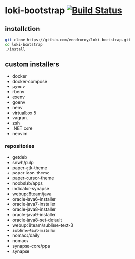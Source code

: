 # loki-bootstrap [![Build Status](https://travis-ci.org/eendroroy/loki-bootstrap.svg?branch=master)](https://travis-ci.org/eendroroy/loki-bootstrap)

## installation
```bash
git clone https://github.com/eendroroy/loki-bootstrap.git
cd loki-bootstrap
./install
```

## custom installers
 - docker
 - docker-compose
 - pyenv
 - rbenv
 - exenv
 - goenv
 - nenv
 - virtualbox 5
 - vagrant
 - zsh
 - .NET core
 - neovim

### repositories
 - getdeb
 - snwh/pulp
  - paper-gtk-theme
  - paper-icon-theme
  - paper-cursor-theme
 - noobslab/apps
  - indicator-synapse
 - webupd8team/java
  - oracle-java6-installer
  - oracle-java7-installer
  - oracle-java8-installer
  - oracle-java9-installer
  - oracle-java8-set-default
 - webupd8team/sublime-text-3
  - sublime-test-installer
 - nomacs/daily
  - nomacs
 - synapse-core/ppa
  - synapse

